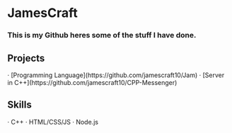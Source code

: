 <h1>JamesCraft</h1>
<h3>This is my Github heres some of the stuff I have done.</h3>
<h2>Projects</h2>
· [Programming Language](https://github.com/jamescraft10/Jam)
· [Server in C++](https://github.com/jamescraft10/CPP-Messenger)

<h2>Skills</h2>
· C++
· HTML/CSS/JS
· Node.js
